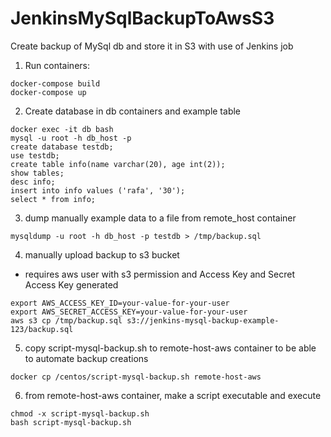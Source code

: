 # JenkinsMySqlBackupToAwsS3

Create backup of MySql db and store it in S3 with use of Jenkins job

1. Run containers:
```
docker-compose build
docker-compose up
```

2. Create database in db containers and example table
```
docker exec -it db bash
mysql -u root -h db_host -p
create database testdb;
use testdb;
create table info(name varchar(20), age int(2));
show tables;
desc info;  
insert into info values ('rafa', '30');
select * from info;
```

3. dump manually example data to a file from remote_host container
```
mysqldump -u root -h db_host -p testdb > /tmp/backup.sql
```

4. manually upload backup to s3 bucket 
- requires aws user with s3 permission and Access Key and Secret Access Key generated
```
export AWS_ACCESS_KEY_ID=your-value-for-your-user
export AWS_SECRET_ACCESS_KEY=your-value-for-your-user
aws s3 cp /tmp/backup.sql s3://jenkins-mysql-backup-example-123/backup.sql
```

5. copy script-mysql-backup.sh to remote-host-aws container to be able to automate backup creations
```
docker cp /centos/script-mysql-backup.sh remote-host-aws
```

6. from remote-host-aws container, make a script executable and execute
```
chmod -x script-mysql-backup.sh
bash script-mysql-backup.sh
```